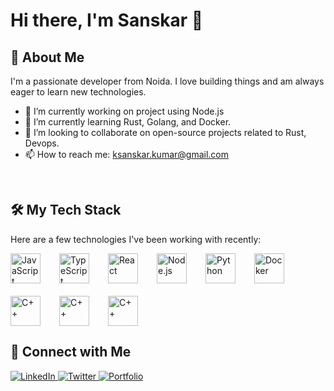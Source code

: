 # Hi there, I'm Sanskar 👋

## 🚀 About Me

I'm a passionate developer from Noida. I love building things and am always eager to learn new technologies.

- 🔭 I’m currently working on project using Node.js
- 🌱 I’m currently learning Rust, Golang, and Docker.
- 👯 I’m looking to collaborate on open-source projects related to Rust, Devops.
- 📫 How to reach me: [ksanskar.kumar@gmail.com](mailto:ksanskar.kumar@gmail.com)

<br/>

## 🛠️ My Tech Stack

Here are a few technologies I've been working with recently:

<div
  style="
    display: flex;
    justify-content: between;
    flex-wrap: wrap;
    column-gap: 30px;
    row-gap: 20px;
  "
>
  <img
    src="https://cdn.jsdelivr.net/gh/devicons/devicon/icons/javascript/javascript-original.svg"
    width="48"
    height="48"
    alt="JavaScript"
  />
  <img
    src="https://cdn.jsdelivr.net/gh/devicons/devicon/icons/typescript/typescript-original.svg"
    width="48"
    height="48"
    alt="TypeScript"
  />
  <img
    src="https://cdn.jsdelivr.net/gh/devicons/devicon/icons/react/react-original.svg"
    width="48"
    height="48"
    alt="React"
  />
  <img
    src="https://cdn.jsdelivr.net/gh/devicons/devicon/icons/nodejs/nodejs-original.svg"
    width="48"
    height="48"
    alt="Node.js"
  />
  <img
    src="https://cdn.jsdelivr.net/gh/devicons/devicon/icons/python/python-original.svg"
    width="48"
    height="48"
    alt="Python"
  />
  <img
    src="https://cdn.jsdelivr.net/gh/devicons/devicon/icons/docker/docker-original.svg"
    width="48"
    height="48"
    alt="Docker"
  />
  <img
    src="https://cdn.jsdelivr.net/gh/devicons/devicon@latest/icons/cplusplus/cplusplus-original.svg"
    width="48"
    height="48"
    alt="C++"
  />
  <img
    src="https://cdn.jsdelivr.net/gh/devicons/devicon@latest/icons/leetcode/leetcode-original.svg"
    width="48"
    height="48"
    alt="C++"
  />
  <img
    src="https://cdn.jsdelivr.net/gh/devicons/devicon@latest/icons/azure/azure-original.svg"
    width="48"
    height="48"
    alt="C++"
  />
</div>

## 🤝 Connect with Me

<p align="left">
  <a href="https://www.linkedin.com/in/sanskar-kumar-85800b214" target="_blank">
    <img src="https://img.shields.io/badge/LinkedIn-0A66C2?style=for-the-badge&logo=linkedin&logoColor=white" alt="LinkedIn"/>
  </a>
  <a href="https://twitter.com/mindspirex" target="_blank">
    <img src="https://img.shields.io/badge/Twitter-1DA1F2?style=for-the-badge&logo=twitter&logoColor=white" alt="Twitter"/>
  </a>
  <a href="https://sanskar.dev" target="_blank">
    <img src="https://img.shields.io/badge/Portfolio-343434?style=for-the-badge&logo=google-chrome&logoColor=white" alt="Portfolio"/>
  </a>
</p>
